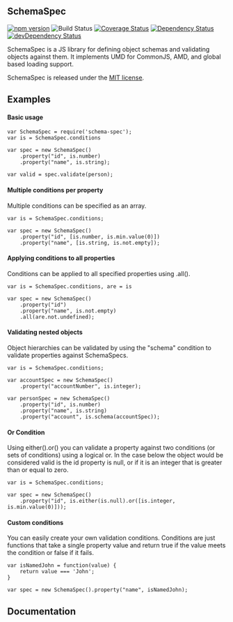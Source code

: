 [david-url]: https://david-dm.org/nbeach/schema-spec
[david-image]: https://img.shields.io/david/nbeach/schema-spec.svg
[david-dev-url]: https://david-dm.org/nbeach/schema-spec#info=devDependencies
[david-dev-image]: https://david-dm.org/nbeach/schema-spec/dev-status.svg
[david-peer-url]: https://david-dm.org/nbeach/schema-spec#info=peerDependencies
[david-peer-image]: https://david-dm.org/nbeach/schema-spec/peer-status.svg
[coveralls-url]: https://coveralls.io/r/nbeach/schema-spec/
[coveralls-image]: https://img.shields.io/coveralls/nbeach/schema-spec.svg

## SchemaSpec
[![npm version](https://badge.fury.io/js/schema-spec.svg)](https://badge.fury.io/js/schema-spec) ![Build Status](https://travis-ci.org/nbeach/schema-spec.svg?branch=master) [![Coverage Status][coveralls-image]][coveralls-url]
[![Dependency Status][david-image]][david-url] [![devDependency Status][david-dev-image]][david-dev-url]

SchemaSpec is a JS library for defining object schemas and validating objects against them. It implements UMD for CommonJS, AMD, and global based loading support.

SchemaSpec is released under the [MIT license](https://github.com/nbeach/schema-spec/blob/master/LICENSE).


## Examples

#### Basic usage
    var SchemaSpec = require('schema-spec');
    var is = SchemaSpec.conditions

    var spec = new SchemaSpec()
        .property("id", is.number)
        .property("name", is.string);

    var valid = spec.validate(person);


#### Multiple conditions per property
Multiple conditions can be specified as an array.

    var is = SchemaSpec.conditions;

    var spec = new SchemaSpec()
        .property("id", [is.number, is.min.value(0)])
        .property("name", [is.string, is.not.empty]);


#### Applying conditions to all properties
Conditions can be applied to all specified properties using .all().

    var is = SchemaSpec.conditions, are = is

    var spec = new SchemaSpec()
        .property("id")
        .property("name", is.not.empty)
        .all(are.not.undefined);


#### Validating nested objects
Object hierarchies can be validated by using the "schema" condition to validate properties against SchemaSpecs.

    var is = SchemaSpec.conditions;

    var accountSpec = new SchemaSpec()
        .property("accountNumber", is.integer);

    var personSpec = new SchemaSpec()
        .property("id", is.number)
        .property("name", is.string)
        .property("account", is.schema(accountSpec));

#### Or Condition
Using either().or() you can validate a property against two conditions (or sets of conditions) using a logical or. In the case below the object would be considered valid is the id property is null, or if it is an integer that is greater than or equal to zero.

    var is = SchemaSpec.conditions;

    var spec = new SchemaSpec()
        .property("id", is.either(is.null).or([is.integer, is.min.value(0)]));

#### Custom conditions

You can easily create your own validation conditions. Conditions are just functions that take a single property value and return true if the value meets the condition or false if it fails.

    var isNamedJohn = function(value) {
        return value === 'John';
    }

    var spec = new SchemaSpec().property("name", isNamedJohn);


## Documentation
